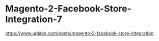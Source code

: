 # Magento-2-Facebook-Store-Integration-7
https://www.uplabs.com/posts/magento-2-facebook-store-integration
